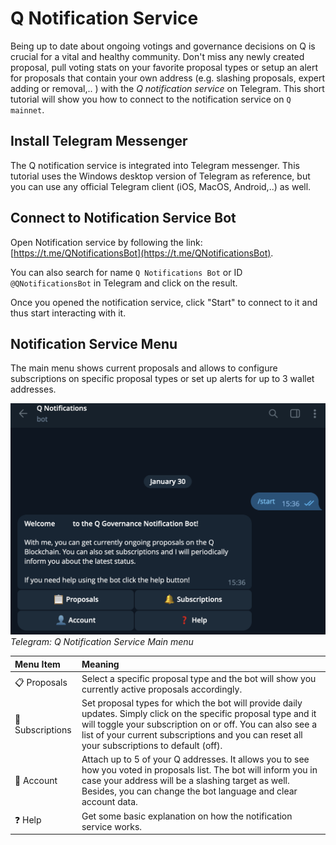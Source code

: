 # Q Notification Service

Being up to date about ongoing votings and governance decisions on Q is crucial for a vital and healthy community. Don't miss any newly created proposal, pull voting stats on your favorite proposal types or setup an alert for proposals that contain your own address (e.g. slashing proposals, expert adding or removal,.. ) with the *Q notification service* on Telegram. This short tutorial will show you how to connect to the notification service on `Q mainnet`.

## Install Telegram Messenger

The Q notification service is integrated into Telegram messenger. This tutorial uses the Windows desktop version of Telegram as reference, but you can use any official Telegram client (iOS, MacOS, Android,..) as well.

## Connect to Notification Service Bot

Open Notification service by following the link: [https://t.me/QNotificationsBot](https://t.me/QNotificationsBot). 

You can also search for name `Q Notifications Bot` or ID `@QNotificationsBot` in Telegram and click on the result.

Once you opened the notification service, click "Start" to connect to it and thus start interacting with it.

## Notification Service Menu

The main menu shows current proposals and allows to configure subscriptions on specific proposal types or set up alerts for up to 3 wallet addresses.

![Screenshot](img/notification-service-menu.png)
*Telegram: Q Notification Service Main menu*

| **Menu Item** | **Meaning** |
|:--|:--|
| 📋 Proposals | Select a specific proposal type and the bot will show you currently active proposals accordingly. |
| 🔔 Subscriptions | Set proposal types for which the bot will provide daily updates. Simply click on the specific proposal type and it will toggle your subscription on or off. You can also see a list of your current subscriptions and you can reset all your subscriptions to default (off). |
| 👤 Account | Attach up to 5 of your Q addresses. It allows you to see how you voted in proposals list. The bot will inform you in case your address will be a slashing target as well. Besides, you can change the bot language and clear account data. |
| ❓ Help | Get some basic explanation on how the notification service works. |
